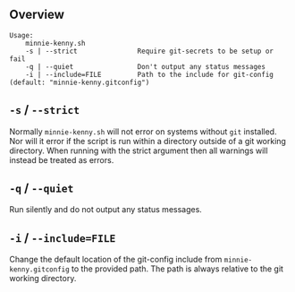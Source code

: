 ## Overview

```
Usage:
    minnie-kenny.sh
    -s | --strict               Require git-secrets to be setup or fail
    -q | --quiet                Don't output any status messages
    -i | --include=FILE         Path to the include for git-config (default: "minnie-kenny.gitconfig")
```

## `-s` / `--strict`
Normally `minnie-kenny.sh` will not error on systems without `git` installed. Nor will it error if the script is run
within a directory outside of a git working directory. When running with the strict argument then all warnings will
instead be treated as errors.

## `-q` / `--quiet`
Run silently and do not output any status messages.

## `-i` / `--include=FILE`
Change the default location of the git-config include from `minnie-kenny.gitconfig` to the provided path. The path is
always relative to the git working directory.
